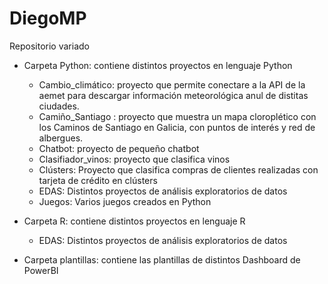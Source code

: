 # DiegoMP
Repositorio variado

  - Carpeta Python: contiene distintos proyectos en lenguaje Python
    * Cambio_climático: proyecto que permite conectare a la API de la aemet para descargar información meteorológica anul de distitas ciudades.
    * Camiño_Santiago : proyecto que muestra un mapa cloroplético con los Caminos de Santiago en Galicia, con puntos de interés y red de albergues.
    * Chatbot: proyecto de pequeño chatbot
    * Clasifiador_vinos: proyecto que clasifica vinos
    * Clústers: Proyecto que clasifica compras de clientes realizadas con tarjeta de crédito en clústers
    * EDAS: Distintos proyectos de análisis exploratorios de datos
    * Juegos: Varios juegos creados en Python
      
  - Carpeta R: contiene distintos proyectos en lenguaje R
    * EDAS: Distintos proyectos de análisis exploratorios de datos
   
  - Carpeta plantillas: contiene las plantillas de distintos Dashboard de PowerBI
